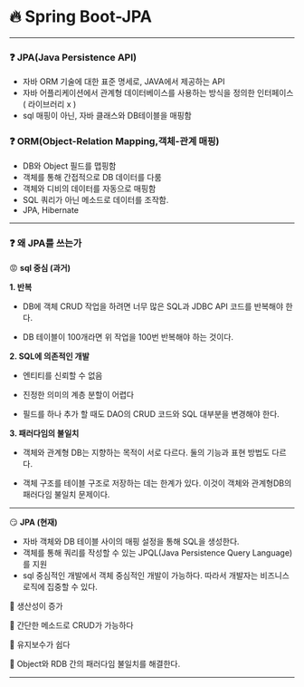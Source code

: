 # :fire: Spring Boot-JPA

<hr>

### :question: JPA(Java Persistence API)

- 자바 ORM 기술에 대한 표준 명세로, JAVA에서 제공하는 API
- 자바 어플리케이션에서 관계형 데이터베이스를 사용하는 방식을 정의한 인터페이스 ( 라이브러리 x )
- sql 매핑이 아닌, 자바 클래스와 DB테이블을 매핑함

### :question: ORM(Object-Relation Mapping,객체-관계 매핑)

- DB와 Object 필드를 맵핑함
- 객체를 통해 간접적으로 DB 데이터를 다룸
- 객체와 디비의 데이터를 자동으로 매핑함
- SQL 쿼리가 아닌 메소드로 데이터를 조작함.
- JPA, Hibernate

<hr>

### :question: 왜 JPA를 쓰는가

:rage: <b> sql 중심 (과거) </b>

<b> 1. 반복 </b>

- DB에 객체 CRUD 작업을 하려면 너무 많은 SQL과 JDBC API 코드를 반복해야 한다.

- DB 테이블이 100개라면 위 작업을 100번 반복해야 하는 것이다.

<b> 2. SQL에 의존적인 개발 </b>

- 엔티티를 신뢰할 수 없음

- 진정한 의미의 계층 분할이 어렵다

- 필드를 하나 추가 할 때도 DAO의 CRUD 코드와 SQL 대부분을 변경해야 한다.


<b> 3. 패러다임의 불일치 </b>

- 객체와 관계형 DB는 지향하는 목적이 서로 다르다. 둘의 기능과 표현 방법도 다르다.

- 객체 구조를 테이블 구조로 저장하는 데는 한계가 있다. 이것이 객체와 관계형DB의 패러다임 불일치 문제이다.

<hr>

:smirk: <b> JPA (현재) </b>

- 자바 객체와 DB 테이블 사이의 매핑 설정을 통해 SQL을 생성한다.
- 객체를 통해 쿼리를 작성할 수 있는 JPQL(Java Persistence Query Language)를 지원
- sql 중심적인 개발에서 객체 중심적인 개발이 가능하다. 따라서 개발자는 비즈니스 로직에 집중할 수 있다.

:muscle: 생산성이 증가

:muscle: 간단한 메소드로 CRUD가 가능하다

:muscle: 유지보수가 쉽다

:muscle: Object와 RDB 간의 패러다임 불일치를 해결한다.

<hr>

